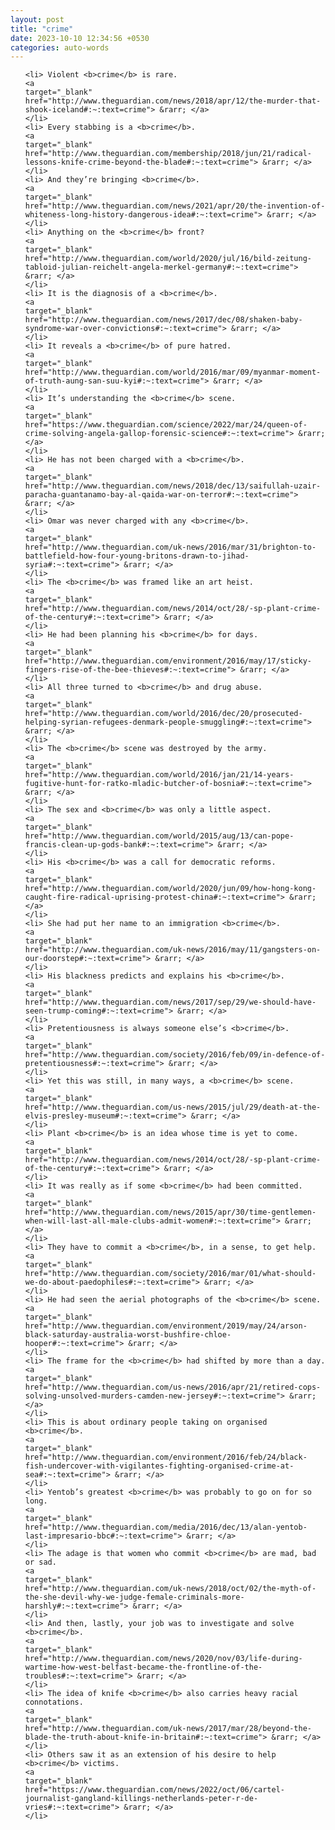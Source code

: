 ```yaml
---
layout: post
title: "crime"
date: 2023-10-10 12:34:56 +0530
categories: auto-words
---
```

<ol>

    <li> Violent <b>crime</b> is rare.
    <a 
    target="_blank" 
    href="http://www.theguardian.com/news/2018/apr/12/the-murder-that-shook-iceland#:~:text=crime"> &rarr; </a>
    </li>
    <li> Every stabbing is a <b>crime</b>.
    <a 
    target="_blank" 
    href="http://www.theguardian.com/membership/2018/jun/21/radical-lessons-knife-crime-beyond-the-blade#:~:text=crime"> &rarr; </a>
    </li>
    <li> And they’re bringing <b>crime</b>.
    <a 
    target="_blank" 
    href="http://www.theguardian.com/news/2021/apr/20/the-invention-of-whiteness-long-history-dangerous-idea#:~:text=crime"> &rarr; </a>
    </li>
    <li> Anything on the <b>crime</b> front?
    <a 
    target="_blank" 
    href="http://www.theguardian.com/world/2020/jul/16/bild-zeitung-tabloid-julian-reichelt-angela-merkel-germany#:~:text=crime"> &rarr; </a>
    </li>
    <li> It is the diagnosis of a <b>crime</b>.
    <a 
    target="_blank" 
    href="http://www.theguardian.com/news/2017/dec/08/shaken-baby-syndrome-war-over-convictions#:~:text=crime"> &rarr; </a>
    </li>
    <li> It reveals a <b>crime</b> of pure hatred.
    <a 
    target="_blank" 
    href="http://www.theguardian.com/world/2016/mar/09/myanmar-moment-of-truth-aung-san-suu-kyi#:~:text=crime"> &rarr; </a>
    </li>
    <li> It’s understanding the <b>crime</b> scene.
    <a 
    target="_blank" 
    href="https://www.theguardian.com/science/2022/mar/24/queen-of-crime-solving-angela-gallop-forensic-science#:~:text=crime"> &rarr; </a>
    </li>
    <li> He has not been charged with a <b>crime</b>.
    <a 
    target="_blank" 
    href="http://www.theguardian.com/news/2018/dec/13/saifullah-uzair-paracha-guantanamo-bay-al-qaida-war-on-terror#:~:text=crime"> &rarr; </a>
    </li>
    <li> Omar was never charged with any <b>crime</b>.
    <a 
    target="_blank" 
    href="http://www.theguardian.com/uk-news/2016/mar/31/brighton-to-battlefield-how-four-young-britons-drawn-to-jihad-syria#:~:text=crime"> &rarr; </a>
    </li>
    <li> The <b>crime</b> was framed like an art heist.
    <a 
    target="_blank" 
    href="http://www.theguardian.com/news/2014/oct/28/-sp-plant-crime-of-the-century#:~:text=crime"> &rarr; </a>
    </li>
    <li> He had been planning his <b>crime</b> for days.
    <a 
    target="_blank" 
    href="http://www.theguardian.com/environment/2016/may/17/sticky-fingers-rise-of-the-bee-thieves#:~:text=crime"> &rarr; </a>
    </li>
    <li> All three turned to <b>crime</b> and drug abuse.
    <a 
    target="_blank" 
    href="http://www.theguardian.com/world/2016/dec/20/prosecuted-helping-syrian-refugees-denmark-people-smuggling#:~:text=crime"> &rarr; </a>
    </li>
    <li> The <b>crime</b> scene was destroyed by the army.
    <a 
    target="_blank" 
    href="http://www.theguardian.com/world/2016/jan/21/14-years-fugitive-hunt-for-ratko-mladic-butcher-of-bosnia#:~:text=crime"> &rarr; </a>
    </li>
    <li> The sex and <b>crime</b> was only a little aspect.
    <a 
    target="_blank" 
    href="http://www.theguardian.com/world/2015/aug/13/can-pope-francis-clean-up-gods-bank#:~:text=crime"> &rarr; </a>
    </li>
    <li> His <b>crime</b> was a call for democratic reforms.
    <a 
    target="_blank" 
    href="http://www.theguardian.com/world/2020/jun/09/how-hong-kong-caught-fire-radical-uprising-protest-china#:~:text=crime"> &rarr; </a>
    </li>
    <li> She had put her name to an immigration <b>crime</b>.
    <a 
    target="_blank" 
    href="http://www.theguardian.com/uk-news/2016/may/11/gangsters-on-our-doorstep#:~:text=crime"> &rarr; </a>
    </li>
    <li> His blackness predicts and explains his <b>crime</b>.
    <a 
    target="_blank" 
    href="http://www.theguardian.com/news/2017/sep/29/we-should-have-seen-trump-coming#:~:text=crime"> &rarr; </a>
    </li>
    <li> Pretentiousness is always someone else’s <b>crime</b>.
    <a 
    target="_blank" 
    href="http://www.theguardian.com/society/2016/feb/09/in-defence-of-pretentiousness#:~:text=crime"> &rarr; </a>
    </li>
    <li> Yet this was still, in many ways, a <b>crime</b> scene.
    <a 
    target="_blank" 
    href="http://www.theguardian.com/us-news/2015/jul/29/death-at-the-elvis-presley-museum#:~:text=crime"> &rarr; </a>
    </li>
    <li> Plant <b>crime</b> is an idea whose time is yet to come.
    <a 
    target="_blank" 
    href="http://www.theguardian.com/news/2014/oct/28/-sp-plant-crime-of-the-century#:~:text=crime"> &rarr; </a>
    </li>
    <li> It was really as if some <b>crime</b> had been committed.
    <a 
    target="_blank" 
    href="http://www.theguardian.com/news/2015/apr/30/time-gentlemen-when-will-last-all-male-clubs-admit-women#:~:text=crime"> &rarr; </a>
    </li>
    <li> They have to commit a <b>crime</b>, in a sense, to get help.
    <a 
    target="_blank" 
    href="http://www.theguardian.com/society/2016/mar/01/what-should-we-do-about-paedophiles#:~:text=crime"> &rarr; </a>
    </li>
    <li> He had seen the aerial photographs of the <b>crime</b> scene.
    <a 
    target="_blank" 
    href="http://www.theguardian.com/environment/2019/may/24/arson-black-saturday-australia-worst-bushfire-chloe-hooper#:~:text=crime"> &rarr; </a>
    </li>
    <li> The frame for the <b>crime</b> had shifted by more than a day.
    <a 
    target="_blank" 
    href="http://www.theguardian.com/us-news/2016/apr/21/retired-cops-solving-unsolved-murders-camden-new-jersey#:~:text=crime"> &rarr; </a>
    </li>
    <li> This is about ordinary people taking on organised <b>crime</b>.
    <a 
    target="_blank" 
    href="http://www.theguardian.com/environment/2016/feb/24/black-fish-undercover-with-vigilantes-fighting-organised-crime-at-sea#:~:text=crime"> &rarr; </a>
    </li>
    <li> Yentob’s greatest <b>crime</b> was probably to go on for so long.
    <a 
    target="_blank" 
    href="http://www.theguardian.com/media/2016/dec/13/alan-yentob-last-impresario-bbc#:~:text=crime"> &rarr; </a>
    </li>
    <li> The adage is that women who commit <b>crime</b> are mad, bad or sad.
    <a 
    target="_blank" 
    href="http://www.theguardian.com/uk-news/2018/oct/02/the-myth-of-the-she-devil-why-we-judge-female-criminals-more-harshly#:~:text=crime"> &rarr; </a>
    </li>
    <li> And then, lastly, your job was to investigate and solve <b>crime</b>.
    <a 
    target="_blank" 
    href="http://www.theguardian.com/news/2020/nov/03/life-during-wartime-how-west-belfast-became-the-frontline-of-the-troubles#:~:text=crime"> &rarr; </a>
    </li>
    <li> The idea of knife <b>crime</b> also carries heavy racial connotations.
    <a 
    target="_blank" 
    href="http://www.theguardian.com/uk-news/2017/mar/28/beyond-the-blade-the-truth-about-knife-in-britain#:~:text=crime"> &rarr; </a>
    </li>
    <li> Others saw it as an extension of his desire to help <b>crime</b> victims.
    <a 
    target="_blank" 
    href="https://www.theguardian.com/news/2022/oct/06/cartel-journalist-gangland-killings-netherlands-peter-r-de-vries#:~:text=crime"> &rarr; </a>
    </li>